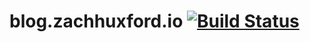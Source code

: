 # blog.zachhuxford.io  [![Build Status](https://travis-ci.com/zachbwh/blog.zachhuxford.io.svg?branch=master)](https://travis-ci.com/zachbwh/blog.zachhuxford.io)